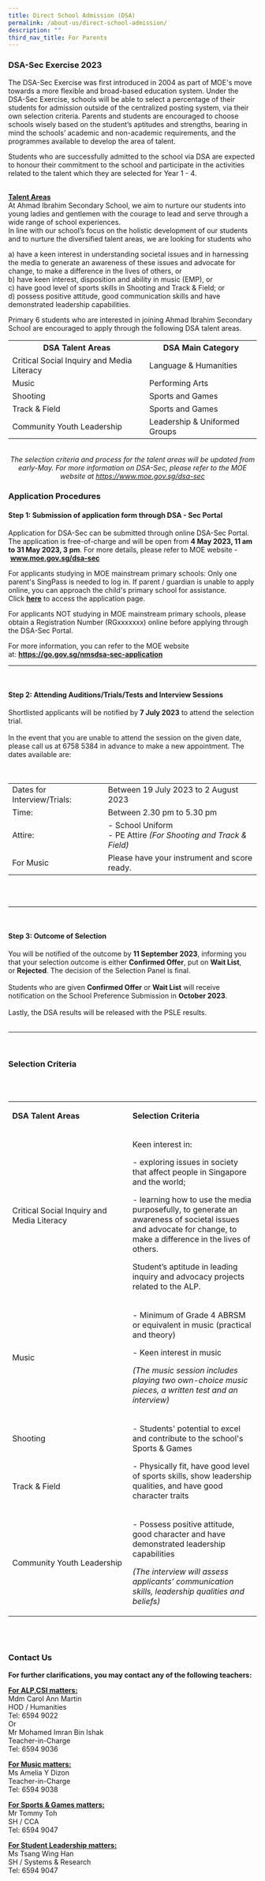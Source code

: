 ```yaml
---
title: Direct School Admission (DSA)
permalink: /about-us/direct-school-admission/
description: ""
third_nav_title: For Parents
---
```

<h3><strong>DSA-Sec Exercise 2023</strong></h3>
<p>The DSA-Sec Exercise was first introduced in 2004 as part of MOE's move towards a more flexible and broad-based education system. Under the DSA-Sec Exercise, schools will be able to select a percentage of their students for admission outside of the centralized posting system, via their own selection criteria. Parents and students are encouraged to choose schools wisely based on the student’s aptitudes and strengths, bearing in mind the schools’ academic and non-academic requirements, and the programmes available to develop the area of talent.</p>
<p>Students who are successfully admitted to the school via DSA are expected to honour their commitment to the school and participate in the activities related to the talent which they are selected for Year 1 - 4.</p>
<p><br><strong><u>Talent Areas</u></strong><br>At Ahmad Ibrahim Secondary School, we aim to nurture our students into young ladies and gentlemen with the courage to lead and serve through a wide range of school experiences.<br>In line with our school’s focus on the holistic development of our students and to nurture the diversified talent areas, we are looking for students who&nbsp;</p>
a)&nbsp;have a keen interest in understanding societal issues and in harnessing the media to generate an awareness of these issues and advocate for change, to make a difference in the lives of others, or<br>
b) have keen interest, disposition and ability in music (EMP), or<br>
c) have good level of sports skills in Shooting and Track &amp; Field; or<br>
d) possess positive attitude, good communication skills and have demonstrated leadership capabilities.
<p>Primary 6 students who are interested in joining Ahmad Ibrahim Secondary School are encouraged to apply through the following DSA talent areas.</p>
<table>
<tbody>
<tr>
<th>DSA Talent Areas</th>
<th>DSA Main Category</th>
</tr>
<tr>
<td>Critical Social Inquiry and Media Literacy</td>
<td>Language &amp; Humanities</td>
</tr>
<tr>
<td>Music</td>
<td>Performing Arts</td>
</tr>
<tr>
<td>Shooting</td>
<td>Sports and Games</td>
</tr>
<tr>
<td>Track &amp; Field&nbsp;</td>
<td>Sports and Games</td>
</tr>
<tr>
<td>Community Youth Leadership</td>
<td>Leadership &amp; Uniformed Groups</td>
</tr>
</tbody>
</table>
<p style="text-align: center;"><em><br>The selection criteria and process for the talent areas will be updated from early-May. For more information on DSA-Sec, please refer to the MOE website at&nbsp;<a href="https://www.moe.gov.sg/dsa-sec">https://www.moe.gov.sg/dsa-sec</a></em></p>
<h3><strong>Application Procedures</strong></h3>
<h4>Step 1: Submission of application form through DSA - Sec Portal&nbsp;</h4>
<p>Application for DSA-Sec can be submitted through online DSA-Sec Portal. The application is free-of-charge and will be open from&nbsp;<strong>4 May 2023, 11 am to 31 May 2023, 3 pm</strong>. For more details, please refer to MOE website -&nbsp;<strong><a href="http://www.moe.gov.sg/dsa-sec" target="_blank" rel="noopener">www.moe.gov.sg/dsa-sec</a></strong></p>
<p>For applicants studying in MOE mainstream primary schools: Only one parent's SingPass is needed to log in. If parent / guardian is unable to apply online, you can approach the child's primary school for assistance. Click&nbsp;<strong><a href="https://go.gov.sg/apply-dsa-sec" target="_blank" rel="noopener">here</a></strong>&nbsp;to access the application page.</p>
<p>For applicants NOT studying in MOE mainstream primary schools, please obtain a Registration Number (RGxxxxxxx) online before applying through the DSA-Sec Portal.</p>
<p>For more information, you can refer to the MOE website at:&nbsp;<strong><a href="https://go.gov.sg/nmsdsa-sec-application" target="_blank" rel="noopener">https://go.gov.sg/nmsdsa-sec-application</a></strong></p>
<div><hr></div>
<div><br>
<h4>Step 2: Attending Auditions/Trials/Tests and Interview Sessions</h4>
<p>Shortlisted applicants will be notified by&nbsp;<strong>7 July 2023</strong>&nbsp;to attend the selection trial.<br><br>In the event that you are unable to attend the session on the given date, please call us at 6758 5384 in advance to make a new appointment. The dates available are:<br><br><br></p>
<table>
<tbody>
<tr>
<td>Dates for Interview/Trials:</td>
<td>Between 19 July 2023 to 2 August 2023</td>
</tr>
<tr>
<td>Time:</td>
<td>Between 2.30 pm to 5.30 pm</td>
</tr>
<tr>
<td>Attire:</td>
<td>
<div>- School Uniform</div>
<div>- PE Attire&nbsp;<em>(For Shooting and Track &amp; Field)</em></div>
</td>
</tr>
<tr>
<td>For Music</td>
<td>Please have your instrument and score ready.&nbsp;</td>
</tr>
</tbody>
</table>
<p><br><br></p>
<hr></div>
<div><br>
<h4>Step 3: Outcome of Selection</h4>
<p>You will be notified of the outcome by&nbsp;<strong>11 September 2023</strong>, informing you that your selection outcome is either&nbsp;<strong>Confirmed Offer</strong>, put on&nbsp;<strong>Wait List</strong>, or&nbsp;<strong>Rejected</strong>. The decision of the Selection Panel is final.<br><br>Students who are given&nbsp;<strong>Confirmed Offer</strong>&nbsp;or&nbsp;<strong>Wait List</strong>&nbsp;will receive notification on the School Preference Submission in&nbsp;<strong>October 2023</strong>.<br><br>Lastly, the DSA results will be released with the PSLE results.<br><br></p>
<hr></div>
<br>
<h3><strong>Selection Criteria</strong></h3>

<div>&nbsp;</div>
<div>&nbsp;</div>
<div>
<div>
<table width="816">
<tbody>
<tr>
<td width="380">
<p><strong>DSA Talent Areas</strong></p>
</td>
<td width="381">
<p><strong>Selection Criteria</strong></p>
</td>
</tr>
<tr>
<td width="380">
<p>Critical Social Inquiry and Media Literacy</p>
</td>
<td width="381">
<p>Keen interest in:</p>
<p>- exploring issues in society that affect people in Singapore and the world;</p>
<p>- learning how to use the media purposefully, to generate an awareness of societal issues and advocate for change, to make a difference in the lives of others.</p>
<p>Student’s aptitude in leading inquiry and advocacy projects related to the ALP.&nbsp;</p>
</td>
</tr>
<tr>
<td width="380">
<p>Music</p>
</td>
<td width="381">
<p>- Minimum of Grade 4 ABRSM or equivalent in music (practical and theory)</p>
<p>- Keen interest in music</p>
<p><em>(The music session includes playing two own-choice music pieces, a written test and an interview)</em></p>
</td>
</tr>
<tr>
<td>
<p>Shooting</p>
</td>
<td rowspan="2">
<p>- Students' potential to excel and contribute to the school's Sports &amp; Games</p>
<p>- Physically fit, have good level of sports skills, show leadership qualities, and have good character traits</p>
</td>
</tr>
<tr>
<td>
<p>Track &amp; Field&nbsp;</p>
</td>
</tr>
<tr>
<td>
<p>Community Youth Leadership</p>
</td>
<td>
<p>- Possess positive attitude, good character and have demonstrated leadership capabilities</p>
<p><em>(The interview will assess applicants’ communication skills, leadership qualities and beliefs)</em></p>
</td>
</tr>
</tbody>
</table>
<br><br>
	<h3><strong>Contact Us</strong></h3>
</div>
<p><strong>For further clarifications, you may contact any of the following teachers:</strong></p>
<div>
<p><u><strong>For ALP,CSI matters:<br></strong></u>Mdm Carol Ann Martin<br>HOD / Humanities<br>Tel: 6594 9022<br>Or<br>Mr Mohamed Imran Bin Ishak<br>Teacher-in-Charge<br>Tel: 6594 9036</p>
<p><u><strong>For Music matters:<br></strong></u>Ms Amelia Y Dizon<br>Teacher-in-Charge<br>Tel: 6594 9038</p>
<div>
<p><u><strong>For Sports &amp; Games matters:<br></strong></u>Mr Tommy Toh<br>SH / CCA<br>Tel: 6594 9047</p>
<p><u><strong>For Student Leadership matters:<br></strong></u>Ms Tsang Wing Han<br>SH / Systems &amp; Research<br>Tel: 6594 9047</p></div></div></div>